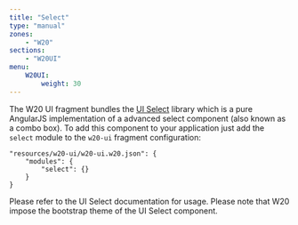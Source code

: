```yaml
---
title: "Select"
type: "manual"
zones:
    - "W20"
sections:
    - "W20UI"
menu:
    W20UI:
        weight: 30
---
```


The W20 UI fragment bundles the [UI Select](https://github.com/angular-ui/ui-select/wiki) library which is a pure AngularJS
implementation of a advanced select component (also known as a combo box). To add this component to your application
just add the `select` module to the `w20-ui` fragment configuration:

    "resources/w20-ui/w20-ui.w20.json": {
        "modules": {
            "select": {}
        }
    }

Please refer to the UI Select documentation for usage. Please note that W20 impose the bootstrap theme of the UI Select
component.